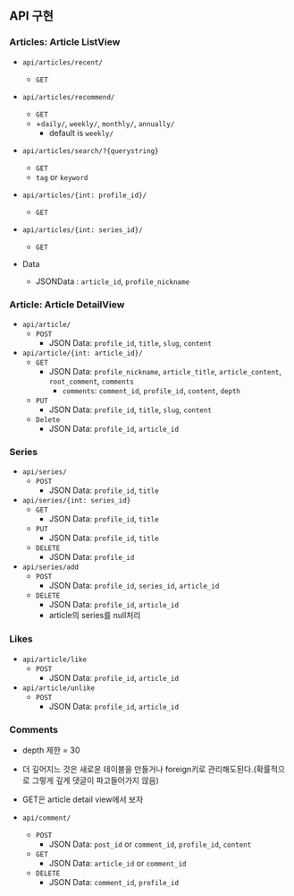 ## API 구현

### Articles: Article ListView

- `api/articles/recent/`
  - `GET`
- `api/articles/recommend/`
  - `GET`
  - +`daily/`, `weekly/`, `monthly/`, `annually/`
    - default is `weekly/`
- `api/articles/search/?{querystring}`
  - `GET`
  - `tag` or `keyword`
- `api/articles/{int: profile_id}/`
  - `GET`
- `api/articles/{int: series_id}/`
  - `GET`

- Data
  - JSONData : `article_id`, `profile_nickname`

### Article: Article DetailView

- `api/article/`
  - `POST`
    - JSON Data: `profile_id`, `title`, `slug`, `content`
- `api/article/{int: article_id}/`
  - `GET`
    - JSON Data: `profile_nickname`, `article_title`, `article_content`, `root_comment`, `comments`
      - `comments`: `comment_id`, `profile_id`, `content`, `depth`
  - `PUT`
    - JSON Data: `profile_id`, `title`, `slug`, `content`
  - `Delete`
    - JSON Data: `profile_id`, `article_id`



### Series

- `api/series/`
  - `POST`
    - JSON Data: `profile_id`, `title`
- `api/series/{int: series_id}`
  - `GET`
    - JSON Data: `profile_id`, `title`
  - `PUT`
    - JSON Data: `profile_id`, `title`
  - `DELETE`
    - JSON Data: `profile_id`
- `api/series/add`
  - `POST`
    - JSON Data: `profile_id`, `series_id`, `article_id`
  - `DELETE`
    - JSON Data: `profile_id`, `article_id`
    - article의 series를 null처리



### Likes

- `api/article/like`
  - `POST`
    - JSON Data: `profile_id`, `article_id`
- `api/article/unlike`
  - `POST`
    - JSON Data: `profile_id`, `article_id`



### Comments

- depth 제한 = 30
- 더 깊어지느 것은 새로운 테이블을 만들거나 foreign키로 관리해도된다.(확률적으로 그렇게 깊게 댓글이 파고들어가지 않음)
- GET은 article detail view에서 보자

- `api/comment/`
  - `POST`
    - JSON Data: `post_id` or `comment_id`, `profile_id`, `content`
  - `GET`
    - JSON Data: `article_id` or `comment_id`
  - `DELETE`
    - JSON Data: `comment_id`, `profile_id`

